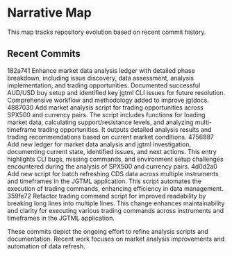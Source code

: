 # Narrative Map

This map tracks repository evolution based on recent commit history.

## Recent Commits

182a741 Enhance market data analysis ledger with detailed phase breakdown, including issue discovery, data assessment, analysis implementation, and trading opportunities. Documented successful AUD/USD buy setup and identified key jgtml CLI issues for future resolution. Comprehensive workflow and methodology added to improve jgtdocs.
4887030 Add market analysis script for trading opportunities across SPX500 and currency pairs. The script includes functions for loading market data, calculating support/resistance levels, and analyzing multi-timeframe trading opportunities. It outputs detailed analysis results and trading recommendations based on current market conditions.
4756887 Add new ledger for market data analysis and jgtml investigation, documenting current state, identified issues, and next actions. This entry highlights CLI bugs, missing commands, and environment setup challenges encountered during the analysis of SPX500 and currency pairs.
4d0d2a0 Add new script for batch refreshing CDS data across multiple instruments and timeframes in the JGTML application. This script automates the execution of trading commands, enhancing efficiency in data management.
359fe72 Refactor trading command script for improved readability by breaking long lines into multiple lines. This change enhances maintainability and clarity for executing various trading commands across instruments and timeframes in the JGTML application.

These commits depict the ongoing effort to refine analysis scripts and documentation. Recent work focuses on market analysis improvements and automation of data refresh.
